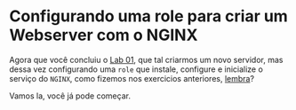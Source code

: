 Configurando uma role para criar um Webserver com o NGINX
======================================================

Agora que você concluiu o [Lab 01](01-lab.md), que tal criarmos um novo servidor, mas dessa vez configurando uma `role` que instale, configure e inicialize o serviço do `NGINX`, como fizemos nos exercicios anteriores, [lembra](../../04%20-%20Ansible-Playbook/labs/02-lab.md)?

Vamos la, você já pode começar.